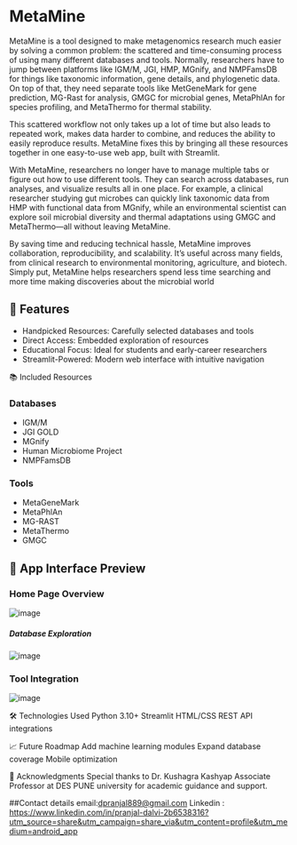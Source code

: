 # MetaMine
MetaMine is a tool designed to make metagenomics research much easier by solving a common problem: the scattered and time-consuming process of using many different databases and tools. Normally, researchers have to jump between platforms like IGM/M, JGI, HMP, MGnify, and NMPFamsDB for things like taxonomic information, gene details, and phylogenetic data. On top of that, they need separate tools like MetGeneMark for gene prediction, MG-Rast for analysis, GMGC for microbial genes, MetaPhlAn for species profiling, and MetaThermo for thermal stability.

This scattered workflow not only takes up a lot of time but also leads to repeated work, makes data harder to combine, and reduces the ability to easily reproduce results. MetaMine fixes this by bringing all these resources together in one easy-to-use web app, built with Streamlit.

With MetaMine, researchers no longer have to manage multiple tabs or figure out how to use different tools. They can search across databases, run analyses, and visualize results all in one place. For example, a clinical researcher studying gut microbes can quickly link taxonomic data from HMP with functional data from MGnify, while an environmental scientist can explore soil microbial diversity and thermal adaptations using GMGC and MetaThermo—all without leaving MetaMine.

By saving time and reducing technical hassle, MetaMine improves collaboration, reproducibility, and scalability. It’s useful across many fields, from clinical research to environmental monitoring, agriculture, and biotech. Simply put, MetaMine helps researchers spend less time searching and more time making discoveries about the microbial world

## 🌟 Features

- Handpicked Resources: Carefully selected databases and tools
- Direct Access: Embedded exploration of resources
- Educational Focus: Ideal for students and early-career researchers
- Streamlit-Powered: Modern web interface with intuitive navigation

📚 Included Resources

### Databases
- IGM/M
- JGI GOLD
- MGnify
- Human Microbiome Project
- NMPFamsDB
  
 ### Tools
- MetaGeneMark
- MetaPhlAn
- MG-RAST
- MetaThermo
- GMGC


## 📸 App Interface Preview

### Home Page Overview 
![image](https://github.com/user-attachments/assets/df7fc69b-f934-47e8-8085-85f77f6cb2c3)
##### Database Exploration 
![image](https://github.com/user-attachments/assets/4e40a770-0c87-422d-8aa1-8b0de460f44b)
### Tool Integration 
![image](https://github.com/user-attachments/assets/974def82-0467-48b4-9b8d-e4b2bd3bd321)



🛠️ Technologies Used
Python 3.10+
Streamlit
HTML/CSS
REST API integrations

📈 Future Roadmap
Add machine learning modules
Expand database coverage
Mobile optimization

👥 Acknowledgments
Special thanks to Dr. Kushagra Kashyap  Associate Professor at DES PUNE university for academic guidance and support.

##Contact details
email:dpranjal889@gmail.com
Linkedin : https://www.linkedin.com/in/pranjal-dalvi-2b6538316?utm_source=share&utm_campaign=share_via&utm_content=profile&utm_medium=android_app


